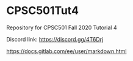 # CPSC501Tut4
Repository for CPSC501 Fall 2020 Tutorial 4

Discord link:
https://discord.gg/4T6Drj

https://docs.gitlab.com/ee/user/markdown.html
